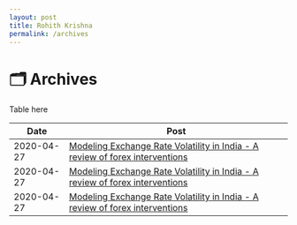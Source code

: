 ```yaml
---
layout: post
title: Rohith Krishna
permalink: /archives
---
```


# 🗂️ Archives

Table here


|    Date    |     Post     |
|------------|--------------|
| 2020-04-27 | [Modeling Exchange Rate Volatility in India - A review of forex interventions](/2020-04-27-review-india)|
| 2020-04-27 | [Modeling Exchange Rate Volatility in India - A review of forex interventions](/2020-04-27-review-india)|
| 2020-04-27 | [Modeling Exchange Rate Volatility in India - A review of forex interventions](/2020-04-27-review-india)|
